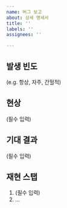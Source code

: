 ```yaml
---
name: 버그 보고
about: 상세 명세서
title: ''
labels: ''
assignees: ''

---
```


## 발생 빈도
(e.g. 항상, 자주, 간헐적)

## 현상
(필수 입력)

## 기대 결과
(필수 입력)

## 재현 스탭
1. (필수 입력)
2. ...
